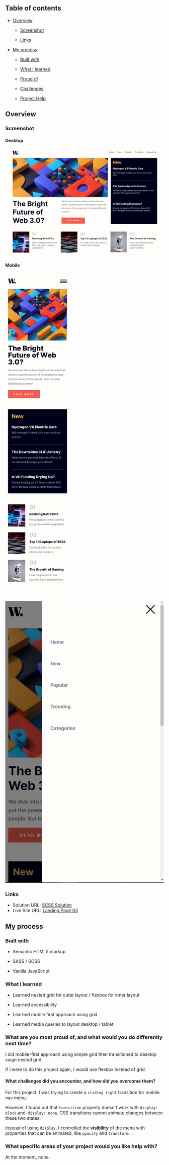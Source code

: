 ## Table of contents

- [Overview](#overview)

  - [Screenshot](#screenshot)

  - [Links](#links)

- [My process](#my-process)

  - [Built with](#built-with)

  - [What I learned](#what-i-learned)

  - [Proud of](#What-are-you-most-proud-of-and-what-would-you-do-differently-next-time)

  - [Challenges](#What-challenges-did-you-encounter-and-how-did-you-overcome-them)

  - [Project Help](#What-specific-areas-of-your-project-would-you-like-help-with)



## Overview

### Screenshot

#### Desktop

![Landing Page Desktop Design ](/Landing%20Page%2003/assets/images/image-desktop-final.png)



#### Mobile

![Landing Page Mobile Design ](/Landing%20Page%2003/design/mobile-design.jpg)

![Landing Page Mobile Design Menu](/Landing%20Page%2003/assets/images/image-mobile-menu-final.png)


### Links

- Solution URL: [SCSS Solution](https://github.com/FengDenny/Frontend-Mentor-Challenges/blob/main/Landing%20Page%2003/style.scss)
- Live Site URL: [Landing Page 03 ](https://landingpagee03.netlify.app/)

## My process

### Built with

- Semantic HTML5 markup

- SASS / SCSS

- Vanilla JavaScript


### What I learned

- Learned nested grid for outer layout / flexbox for inner layout 

- Learned accessibility

- Learned mobile first approach using grid

- Learned media queries to layout desktop / tablet


### What are you most proud of, and what would you do differently next time?

I did mobile-first approach using simple grid then transitioned to desktop suign nested grid.

If I were to do this project again, I would use flexbox instead of grid.

#### What challenges did you encounter, and how did you overcome them?

For this project, I was trying to create a `sliding right` transition for  mobile nav menu. 

However, I found out that `transition` property doesn't work with `display: block` and` display: none`. CSS transitions cannot animate changes between these two states. 

Instead of using `display`, I controlled the **visibility** of the menu with properties that can be animated, like `opacity` and `transform`.

### What specific areas of your project would you like help with?

At the moment, none.